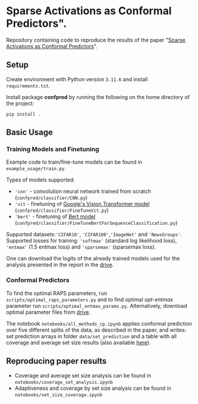 # Sparse Activations as Conformal Predictors".

Repository containing code to reproduce the results of the paper "[Sparse Activations as Conformal Predictors](https://arxiv.org/abs/2502.14773)".

## Setup 

Create environment with Python version `3.11.6` and install `requirements.txt`.

Install package **confpred** by running the following on the home directory of the project: 

`pip install .`

## Basic Usage

### Training Models and Finetuning

Example code to train/fine-tune models can be found in `example_usage/train.py`. 

Types of models supported:
 - `'cnn'` - convolution neural network trained from scratch (`confpred/classifier/CNN.py`)
 - `'vit` - finetuning of [Google's Vision Transformer model](https://huggingface.co/google/vit-base-patch16-224) (`confpred/classifier/FineTuneVit.py`)
 - `'bert'` - finetuning of [Bert model](https://huggingface.co/google-bert/bert-base-uncased) (`confpred/classifier/FineTuneBertForSequenceClassification.py`)

Supported datasets:`'CIFAR10'`, `'CIFAR100'`,`'ImageNet'` and `'NewsGroups'`. 
Supported losses for training: `'softmax'` (standard log likelihood loss), `'entmax'` (1.5 entmax loss) and `'sparsemax'` (sparsemax loss).

One can download the logits of the already trained models used for the analysis presented in the report in the [drive](https://drive.google.com/drive/folders/1L5RIPNEUwzYsH__EfVQct9-zeuTX0CuE?usp=drive_link).

### Conformal Predictors

To find the optimal RAPS parameters, run `scripts/optimal_raps_parameters.py` and to find optimal *opt-entmax* parameter run `scripts/optimal_entmax_params.py`. Alternatively, download optimal parameter files from [drive](https://drive.google.com/drive/folders/1aejfKdLl--kQo6nvLpqEJNWbs01S4d2G?usp=drive_link).

The notebook `notebooks/all_methods_cp.ipynb` applies conformal prediction over five different splits of the data, as described in the paper, and writes: set prediction arrays in folder `data/set_prediction` and a table with all coverage and average set size results (also available [here](https://drive.google.com/drive/folders/1aejfKdLl--kQo6nvLpqEJNWbs01S4d2G?usp=drive_link)).

## Reproducing paper results

 - Coverage and average set size analysis can be found in `notebooks/coverage_set_analysis.ipynb` 
 - Adaptiveness and coverage by set size analysis can be found in `notebooks/set_size_coverage.ipynb`